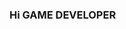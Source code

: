 ### Hi GAME DEVELOPER

<!--
**Blamcho/Blamcho** is a ✨ _special_ ✨ repository because its `README.md` (this file) appears on your GitHub profile.

### GAME DEVELOPER
-->
